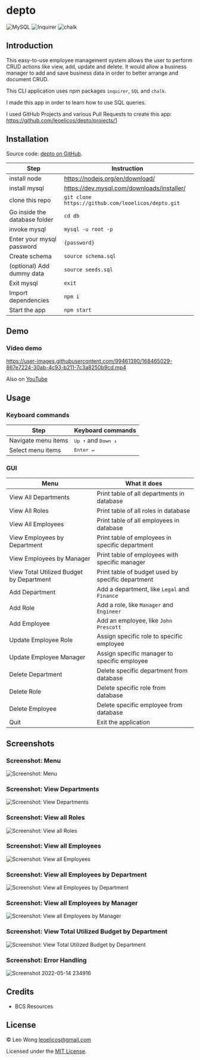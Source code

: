 # depto

![MySQL](https://img.shields.io/badge/2.3.3-0?label=MySQL&style=for-the-badge&labelColor=white&color=black) ![Inquirer](https://img.shields.io/badge/8.2.4-0?label=Inquirer&style=for-the-badge&labelColor=white&color=black) ![chalk](https://img.shields.io/badge/4.1.2-0?label=chalk&style=for-the-badge&labelColor=white&color=black)

## Introduction

This easy-to-use employee management system allows the user to perform CRUD actions like view, add, update and delete. It would allow a business manager to add and save business data in order to better arrange and document CRUD.

This CLI application uses npm packages `inquirer`, `SQL` and `chalk`.

I made this app in order to learn how to use SQL queries.

I used GitHub Projects and various Pull Requests to create this app: https://github.com/leoelicos/depto/projects/1

## Installation

Source code: [depto on GitHub](https://github.com/leoelicos/depto).

| Step                          | Instruction                                        |
| ----------------------------- | -------------------------------------------------- |
| install node                  | https://nodejs.org/en/download/                    |
| install mysql                 | https://dev.mysql.com/downloads/installer/         |
| clone this repo               | `git clone https://github.com/leoelicos/depto.git` |
| Go inside the database folder | `cd db`                                            |
| invoke mysql                  | `mysql -u root -p`                                 |
| Enter your mysql password     | `{password}`                                       |
| Create schema                 | `source schema.sql`                                |
| (optional) Add dummy data     | `source seeds.sql`                                 |
| Exit mysql                    | `exit`                                             |
| Import dependencies           | `npm i`                                            |
| Start the app                 | `npm start`                                        |

## Demo

### Video demo

https://user-images.githubusercontent.com/99461390/168465029-867e7224-30ab-4c93-b211-7c3a8250b9cd.mp4

Also on [YouTube](https://www.youtube.com/watch?v=W58SFkcsXkM)

## Usage

### Keyboard commands

| Step                | Keyboard commands                     |
| ------------------- | ------------------------------------- |
| Navigate menu items | <kbd>Up ↑</kbd> and <kbd>Down ↓</kbd> |
| Select menu items   | <kbd>Enter ↵</kbd>                    |

### GUI

| Menu                                     | What it does                                      |
| ---------------------------------------- | ------------------------------------------------- |
| View All Departments                     | Print table of all departments in database        |
| View All Roles                           | Print table of all roles in database              |
| View All Employees                       | Print table of all employees in database          |
| View Employees by Department             | Print table of employees in specific department   |
| View Employees by Manager                | Print table of employees with specific manager    |
| View Total Utilized Budget by Department | Print table of budget used by specific department |
| Add Department                           | Add a department, like `Legal` and `Finance`      |
| Add Role                                 | Add a role, like `Manager` and `Engineer`         |
| Add Employee                             | Add an employee, like `John Prescott`             |
| Update Employee Role                     | Assign specific role to specific employee         |
| Update Employee Manager                  | Assign specific manager to specific employee      |
| Delete Department                        | Delete specific department from database          |
| Delete Role                              | Delete specific role from database                |
| Delete Employee                          | Delete specific employee from database            |
| Quit                                     | Exit the application                              |

## Screenshots

### Screenshot: Menu

![Screenshot: Menu](https://user-images.githubusercontent.com/99461390/168408340-d34d4fb2-531b-42b7-b1a3-235b20863510.jpg)

### Screenshot: View Departments

![Screenshot: View Departments](https://user-images.githubusercontent.com/99461390/168408341-0962bbd5-11c0-4cc2-a5b9-8247c1a13515.jpg)

### Screenshot: View all Roles

![Screenshot: View all Roles](https://user-images.githubusercontent.com/99461390/168408342-a9ebed49-fe90-49d8-8e1f-66686744b280.jpg)

### Screenshot: View all Employees

![Screenshot: View all Employees](https://user-images.githubusercontent.com/99461390/168408344-2399db85-399c-4a36-87d1-de0b276334c2.jpg)

### Screenshot: View all Employees by Department

![Screenshot: View all Employees by Department](https://user-images.githubusercontent.com/99461390/168408345-a3845ffe-a0aa-436e-9f26-5e630fa0e8ee.jpg)

### Screenshot: View all Employees by Manager

![Screenshot: View all Employees by Manager](https://user-images.githubusercontent.com/99461390/168408347-15ee2c1e-3d0d-4ee7-88ae-2f6e02d852db.jpg)

### Screenshot: View Total Utilized Budget by Department

![Screenshot: View Total Utilized Budget by Department](https://user-images.githubusercontent.com/99461390/168408349-bb7c36a2-a579-49f6-8288-4097fdf6eeaf.jpg)

### Screenshot: Error Handling

![Screenshot 2022-05-14 234916](https://user-images.githubusercontent.com/99461390/168428587-8cf565fb-be8b-45b5-87ed-1edc9adf227b.jpg)

## Credits

- BCS Resources

## License

&copy; Leo Wong <leoelicos@gmail.com>

Licensed under the [MIT License](./LICENSE).
